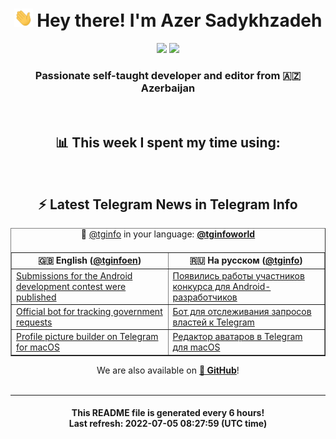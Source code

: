 <div align="center">
	<div>
		<h1>
      <img src="./assets/hi.gif" width="30px"> Hey there! I'm Azer Sadykhzadeh
    </h1>
    <img height="18" src="https://komarev.com/ghpvc/?username=sadykhzadeh&label=Views&color=2081c1&style=flat-square" />
		<a href="https://wakatime.com/@Azer"> <img height="18" src="https://wakatime.com/badge/user/f80ae27a-c328-426f-a381-bc84136e2dd6.svg" /> </a>
    <h3>
      Passionate self-taught developer and editor from 🇦🇿 Azerbaijan
    </h3>
  </div>
  <br>

<h2>📊 This week I spent my time using:</h2>

<!--START_SECTION:waka-->
<!--END_SECTION:waka-->

<br>

<h2>⚡️ Latest Telegram News in Telegram Info</h2>
  <table border>
		<tr>
			<th width="50%">🇬🇧 English (<a href="https://t.me/tginfoen">@tginfoen</a>)</th>
			<th>🇷🇺 На русском (<a href="https://t.me/tginfo">@tginfo</a>)</th>
		</tr>
		<caption>🚩 <a href="https://t.me/tginfo">@tginfo</a> in your language: <a href="https://t.me/tginfoworld"><b>@tginfoworld</b></a><caption/>
  <tr><td><a href="https://t.me/tginfoen/1443">Submissions for the Android development contest were published</a></td>
    <td><a href="https://t.me/tginfo/3371">Появились работы участников конкурса для Android-разработчиков</a></td></tr><tr><td><a href="https://t.me/tginfoen/1442">Official bot for tracking government requests</a></td>
    <td><a href="https://t.me/tginfo/3370">Бот для отслеживания запросов властей к Telegram</a></td></tr><tr><td><a href="https://t.me/tginfoen/1441">Profile picture builder on Telegram for macOS</a></td>
    <td><a href="https://t.me/tginfo/3369">Редактор аватаров в Telegram для macOS</a></td></tr>
</table>
We are also available on <a href="https://github.com/tginfo"><b>🐙 GitHub</b></a>!
</div>

<br>
<hr>
<h4 align="center">This README file is generated <b>every 6 hours</b>!</br>Last refresh: <b>2022-07-05 08:27:59 (UTC time)</b></h4>
